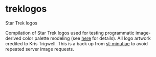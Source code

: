 # treklogos
Star Trek logos

Compilation of Star Trek logos used for testing programmatic image-derived color palette modeling (see [here](https://leonawicz.github.io/imgpalr/) for details). All logo artwork credited to Kris Trigwell. This is a back up from [st-minutiae](http://www.st-minutiae.com/resources/logos/) to avoid repeated server image requests.

